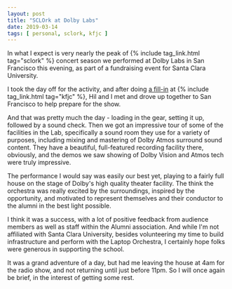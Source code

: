 ```yaml
---
layout: post
title: "SCLOrk at Dolby Labs"
date: 2019-03-14
tags: [ personal, sclork, kfjc ]
---
```


In what I expect is very nearly the peak of {% include tag_link.html tag="sclork" %} concert
season we performed at Dolby Labs in San Francisco this evening, as part of a fundraising
event for Santa Clara University.

I took the day off for the activity, and after doing [a fill-in](https://www.kfjc.org/listen/playlist?i=58822)
at {% include tag_link.html tag="kfjc" %}, Hil and I met and drove up together to San Francisco
to help prepare for the show.

And that was pretty much the day - loading in the gear, setting it up, followed by a sound check.
Then we got an impressive tour of some of the facilities in the Lab, specifically a sound room they
use for a variety of purposes, including mixing and mastering of Dolby Atmos surround sound
content. They have a beautiful, full-featured recording facility there, obviously, and
the demos we saw showing of Dolby Vision and Atmos tech were truly impressive.

The performance I would say was easily our best yet, playing to a fairly full house on the stage of
Dolby's high quality theater facility. The think the orchestra was really excited by the surroundings,
inspired by the opportunity, and motivated to represent themselves and their conductor to the
alumni in the best light possible.

I think it was a success, with a lot of positive feedback from audience members as well as staff within
the Alumni association. And while I'm not affiliated with Santa Clara University, besides volunteering
my time to build infrastructure and perform with the Laptop Orchestra, I certainly hope folks were
generous in supporting the school.

It was a grand adventure of a day, but had me leaving the house at 4am for the radio show, and not
returning until just before 11pm. So I will once again be brief, in the interest of getting some
rest.
